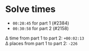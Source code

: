 # Solve times

- `00:28:45` for part 1 (#2384)
- `00:30:58` for part 2 (#2158)

Δ time from part 1 to part 2: `+00:02:13`  
Δ places from part 1 to part 2: `-226`
